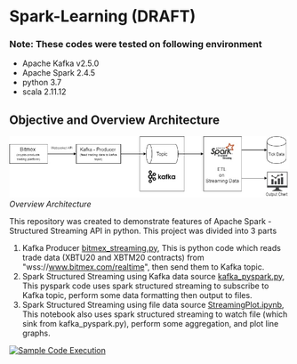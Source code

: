 # Spark-Learning (DRAFT)

### Note: These codes were tested on following environment
- Apache Kafka v2.5.0
- Apache Spark 2.4.5
- python 3.7
- scala 2.11.12 

## Objective and Overview Architecture
![Overview Architecture](figures/Kafka_Spark.jpg)
*Overview Architecture*

This repository was created to demonstrate features of Apache Spark - Structured Streaming API in python. This project was divided into 3 parts

1. Kafka Producer [bitmex_streaming.py](bitmex_streaming.py), This is python code which reads trade data (XBTU20 and XBTM20 contracts) from "wss://www.bitmex.com/realtime", then send them to Kafka topic.
2. Spark Structured Streaming using Kafka data source [kafka_pyspark.py](kafka_pyspark.py), This pyspark code uses spark structured streaming to subscribe to Kafka topic, perform some data formatting then output to files.
3. Spark Structured Streaming using file data source [StreamingPlot.ipynb](StreamingPlot.ipynb), This notebook also uses spark structured streaming to watch file (which sink from kafka_pyspark.py), perform some aggregation, and plot line graphs.

[![Sample Code Execution](https://img.youtube.com/vi/5JMsOet4Ouo/0.jpg)](https://youtu.be/5JMsOet4Ouo)
